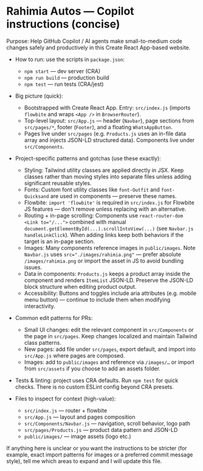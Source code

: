 <!-- .github/copilot-instructions.md - concise project-specific guidance for AI coding agents -->

# Rahimia Autos — Copilot instructions (concise)

Purpose: Help GitHub Copilot / AI agents make small-to-medium code changes safely and productively in this Create React App-based website.

- How to run: use the scripts in `package.json`:
  - `npm start` — dev server (CRA)
  - `npm run build` — production build
  - `npm test` — run tests (CRA/jest)

- Big picture (quick):
  - Bootstrapped with Create React App. Entry: `src/index.js` (imports `flowbite` and wraps `<App />` in `BrowserRouter`).
  - Top-level layout: `src/App.js` — header (`Navbar`), page sections from `src/pages/*`, footer (`Footer`), and a floating `WhatsAppButton`.
  - Pages live under `src/pages` (e.g. `Products.js` uses an in-file data array and injects JSON-LD structured data). Components live under `src/Components`.

- Project-specific patterns and gotchas (use these exactly):
  - Styling: Tailwind utility classes are applied directly in JSX. Keep classes rather than moving styles into separate files unless adding significant reusable styles.
  - Fonts: Custom font utility classes like `font-Outfit` and `font-Quicksand` are used in components — preserve these names.
  - Flowbite: `import 'flowbite'` is required in `src/index.js` for Flowbite JS features — don't remove unless replacing with an alternative.
  - Routing + in-page scrolling: Components use `react-router-dom` `<Link to="/...">` combined with manual `document.getElementById(...).scrollIntoView(...)` (see `Navbar.js` `handleLinkClick`). When adding links keep both behaviors if the target is an in-page section.
  - Images: Many components reference images in `public/images`. Note `Navbar.js` uses `src="./images/rahimia.png"` — prefer absolute `/images/rahimia.png` or import the asset in JS to avoid bundling issues.
  - Data in components: `Products.js` keeps a product array inside the component and renders `ItemList` JSON-LD. Preserve the JSON-LD block structure when editing product output.
  - Accessibility: Buttons and toggles include aria attributes (e.g. mobile menu button) — continue to include them when modifying interactivity.

- Common edit patterns for PRs:
  - Small UI changes: edit the relevant component in `src/Components` or the page in `src/pages`. Keep changes localized and maintain Tailwind class patterns.
  - New pages: add file under `src/pages`, export default, and import into `src/App.js` where pages are composed.
  - Images: add to `public/images` and reference via `/images/…` or import from `src/assets` if you choose to add an assets folder.

- Tests & linting: project uses CRA defaults. Run `npm test` for quick checks. There is no custom ESLint config beyond CRA presets.

- Files to inspect for context (high-value):
  - `src/index.js` — router + flowbite
  - `src/App.js` — layout and pages composition
  - `src/Components/Navbar.js` — navigation, scroll behavior, logo path
  - `src/pages/Products.js` — product data pattern and JSON-LD
  - `public/images/` — image assets (logo etc.)

If anything here is unclear or you want the instructions to be stricter (for example, exact import patterns for images or a preferred commit message style), tell me which areas to expand and I will update this file.
